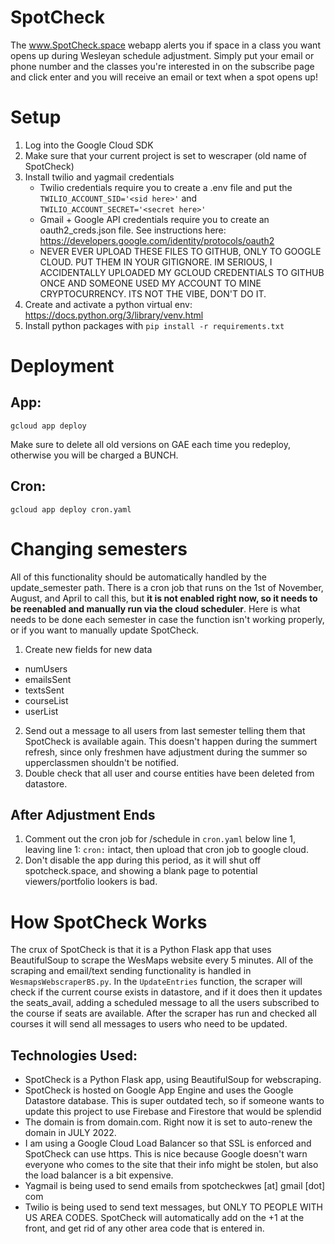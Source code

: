# SpotCheck
The www.SpotCheck.space webapp alerts you if space in a class you want opens up during Wesleyan schedule adjustment. Simply put your email or phone number and the classes you're interested in on the subscribe page and click enter and you will receive an email or text when a spot opens up!

# Setup

1. Log into the Google Cloud SDK
2. Make sure that your current project is set to wescraper (old name of SpotCheck)
3. Install twilio and yagmail credentials
   * Twilio credentials require you to create a .env file and put the `TWILIO_ACCOUNT_SID='<sid here>'` and `TWILIO_ACCOUNT_SECRET='<secret here>'`
   * Gmail + Google API credentials require you to create an oauth2_creds.json file. See instructions here: https://developers.google.com/identity/protocols/oauth2
   * NEVER EVER UPLOAD THESE FILES TO GITHUB, ONLY TO GOOGLE CLOUD. PUT THEM IN YOUR GITIGNORE. IM SERIOUS, I ACCIDENTALLY UPLOADED MY GCLOUD CREDENTIALS TO GITHUB ONCE AND SOMEONE USED MY ACCOUNT TO MINE CRYPTOCURRENCY. ITS NOT THE VIBE, DON'T DO IT.
4. Create and activate a python virtual env: https://docs.python.org/3/library/venv.html
5. Install python packages with `pip install -r requirements.txt`


# Deployment

## App:

`gcloud app deploy`

Make sure to delete all old versions on GAE each time you redeploy, otherwise you will be charged a BUNCH.

## Cron:

`gcloud app deploy cron.yaml`

# Changing semesters

All of this functionality should be automatically handled by the update_semester path. There is a cron job that runs on the 1st of November, August, and April to call this, but **it is not enabled right now, so it needs to be reenabled and manually run via the cloud scheduler**. Here is what needs to be done each semester in case the function isn't working properly, or if you want to manually update SpotCheck.

1. Create new fields for new data
  * numUsers
  * emailsSent
  * textsSent
  * courseList
  * userList
2. Send out a message to all users from last semester telling them that SpotCheck is available again. This doesn't happen during the summert refresh, since only freshmen have adjustment during the summer so upperclassmen shouldn't be notified.
3. Double check that all user and course entities have been deleted from datastore.

## After Adjustment Ends

1. Comment out the cron job for /schedule in `cron.yaml` below line 1, leaving line 1: `cron:` intact, then upload that cron job to google cloud.
2. Don't disable the app during this period, as it will shut off spotcheck.space, and showing a blank page to potential viewers/portfolio lookers is bad.


# How SpotCheck Works

The crux of SpotCheck is that it is a Python Flask app that uses BeautifulSoup to scrape the WesMaps website every 5 minutes. All of the scraping and email/text sending functionality is handled in `WesmapsWebscraperBS.py`. In the `UpdateEntries` function, the scraper will check if the current course exists in datastore, and if it does then it updates the seats_avail, adding a scheduled message to all the users subscribed to the course if seats are available. After the scraper has run and checked all courses it will send all messages to users who need to be updated.

## Technologies Used:

* SpotCheck is a Python Flask app, using BeautifulSoup for webscraping.
* SpotCheck is hosted on Google App Engine and uses the Google Datastore database. This is super outdated tech, so if someone wants to update this project to use Firebase and Firestore that would be splendid
* The domain is from domain.com. Right now it is set to auto-renew the domain in JULY 2022.
* I am using a Google Cloud Load Balancer so that SSL is enforced and SpotCheck can use https. This is nice because Google doesn't warn everyone who comes to the site that their info might be stolen, but also the load balancer is a bit expensive.
* Yagmail is being used to send emails from spotcheckwes [at] gmail [dot] com
* Twilio is being used to send text messages, but ONLY TO PEOPLE WITH US AREA CODES. SpotCheck will automatically add on the +1 at the front, and get rid of any other area code that is entered in.
